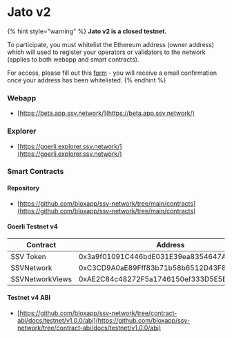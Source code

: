 # Jato v2

{% hint style="warning" %}
**Jato v2 is a closed testnet.**&#x20;

To participate, you must whitelist the Ethereum address (owner address) which will used to register your operators or validators to the network (applies to both webapp and smart contracts).&#x20;

For access, please fill out this [form](https://forms.monday.com/forms/9c6210831e15c5265666ce43975bb01a) - you will receive a email confirmation once your address has been whitelisted.
{% endhint %}

### Webapp <a href="#_bhl3qnbkn7py" id="_bhl3qnbkn7py"></a>

* [https://beta.app.ssv.network/](https://beta.app.ssv.network/)

### Explorer <a href="#_bhl3qnbkn7py" id="_bhl3qnbkn7py"></a>

* [https://goerli.explorer.ssv.network/](https://goerli.explorer.ssv.network/)

### Smart Contracts <a href="#_bhl3qnbkn7py" id="_bhl3qnbkn7py"></a>

#### Repository <a href="#_bhl3qnbkn7py" id="_bhl3qnbkn7py"></a>

* [https://github.com/bloxapp/ssv-network/tree/main/contracts](https://github.com/bloxapp/ssv-network/tree/main/contracts)

#### Goerli Testnet v4

| **Contract**    | **Address**                                |
| --------------- | ------------------------------------------ |
| SSV Token       | 0x3a9f01091C446bdE031E39ea8354647AFef091E7 |
| SSVNetwork      | 0xC3CD9A0aE89Fff83b71b58b6512D43F8a41f363D |
| SSVNetworkViews | 0xAE2C84c48272F5a1746150ef333D5E5B51F68763 |

#### Testnet v4 ABI

* [https://github.com/bloxapp/ssv-network/tree/contract-abi/docs/testnet/v1.0.0/abi](https://github.com/bloxapp/ssv-network/tree/contract-abi/docs/testnet/v1.0.0/abi)
